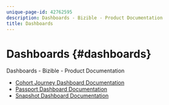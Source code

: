 ```yaml
---
unique-page-id: 42762595
description: Dashboards - Bizible - Product Documentation
title: Dashboards
---
```


# Dashboards {#dashboards}

Dashboards - Bizible - Product Documentation

* [Cohort Journey Dashboard Documentation](dashboards/cohort-journey-dashboard-documentation.md)
* [Passport Dashboard Documentation](dashboards/passport-dashboard-documentation.md)
* [Snapshot Dashboard Documentation](dashboards/snapshot-dashboard-documentation.md)

